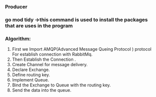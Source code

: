 ### Producer

### go mod tidy ->this command is used to install the packages that are uses in the program

### Algorithm:

1.  First we Import AMQP(Advanced Message Queing Protocol ) protocol For establish connection with RabbitMq.
2.  Then Establish the Connection .
3.  Create Channel for message delivery.
4.  Declare Exchange.
5.  Define routing key.
6.  Implement Queue.
7.  Bind the Exchange to Queue with the routing key.
8.  Send the data into the queue.

